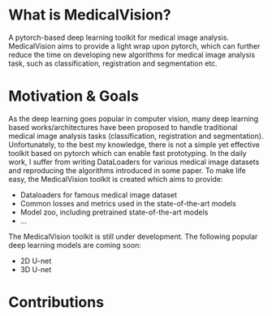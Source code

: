 # What is MedicalVision?
A pytorch-based deep learning toolkit for medical image analysis. MedicalVision aims to provide a light wrap upon pytorch, which can further reduce the time on developing new algorithms for medical image analysis task, such as classification, registration and segmentation etc.

# Motivation & Goals 
As the deep learning goes popular in computer vision, many deep learning based works/architectures have been proposed to handle traditional medical image analysis tasks (classification, registration and segmentation). Unfortunately, to the best my knowledge, there is not a simple yet effective toolkit based on pytorch which can enable fast prototyping. In the daily work, I suffer from writing DataLoaders for various medical image datasets and reproducing the algorithms introduced in some paper. To make life easy, the MedicalVision toolkit is created which aims to provide:
- Dataloaders for famous medical image dataset
- Common losses and metrics used in the state-of-the-art models
- Model zoo, including pretrained state-of-the-art models
- ...

The MedicalVision toolkit is still under development. The following popular deep learning models are coming soon:
- 2D U-net
- 3D U-net

# Contributions
